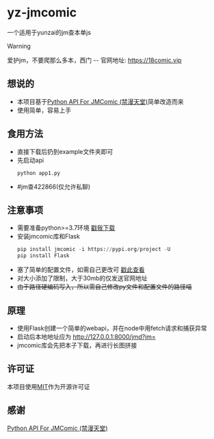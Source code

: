 # yz-jmcomic
一个适用于yunzai的jm查本单js
> [!WARNING]
> 爱护jm，不要爬那么多本，西门
> -- 官网地址: https://18comic.vip

## 想说的
- 本项目基于[Python API For JMComic (禁漫天堂)](https://github.com/hect0x7/JMComic-Crawler-Python/tree/master)简单改造而来
- 使用简单，容易上手
  
## 食用方法
- 直接下载后扔到example文件夹即可
- 先启动api
  ```
  python app1.py
  ```
- #jm查422866(仅允许私聊)

## 注意事项
- 需要准备python>=3.7环境 [戳我下载](https://www.python.org/downloads/windows/)
- 安装jmcomic库和Flask
  ```python
  pip install jmcomic -i https://pypi.org/project -U
  pip install Flask
  ```
- 塞了简单的配置文件，如需自己更改可 [戳此查看](https://github.com/hect0x7/JMComic-Crawler-Python/blob/master/assets/docs/sources/option_file_syntax.md)
- 对大小添加了限制，大于30mb的仅发送官网地址
- ~~由于路径硬编码写入，所以需自己修改py文件和配置文件的路径喵~~

## 原理
- 使用Flask创建一个简单的webapi，并在node中用fetch请求和捕获异常
- 启动后本地地址应为 http://127.0.0.1:8000/jmd?jm=
- jmcomic库会先把本子下载，再进行长图拼接

## 许可证
本项目使用[MIT](https://zh.wikipedia.org/zh-hk/MIT%E8%A8%B1%E5%8F%AF%E8%AD%89)作为开源许可证

## 感谢
[Python API For JMComic (禁漫天堂)](https://github.com/hect0x7/JMComic-Crawler-Python/tree/master)
